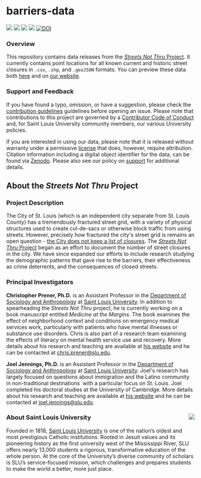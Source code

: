 # barriers-data

[![](https://img.shields.io/badge/extent-st.%20louis%20city-red.svg)](https://github.com/chris-prener/barriers-data/)
[![](https://img.shields.io/github/release/chris-prener/barriers-data.svg?label=version)](https://github.com/chris-prener/barriers-data/releases)
[![](https://img.shields.io/github/last-commit/chris-prener/barriers-data.svg)](https://github.com/chris-prener/barriers-data/commits/master)
[![](https://img.shields.io/github/repo-size/chris-prener/barriers-data.svg)](https://github.com/chris-prener/barriers-data/)
[![DOI](https://zenodo.org/badge/128420765.svg)](https://zenodo.org/badge/latestdoi/128420765)

### Overview
This repository contains data releases from the [*Streets Not Thru* Project](https://chris-prener.github.io/barriers). It currently contains point locations for all known current and historic street closures in `.csv`, `.shp`, and `.geoJSON` formats. You can preview these data both [here](https://github.com/chris-prener/barriers-data/blob/master/location-data/geoJSON/STL_BARRIERS_All.geojson) and on [our website](https://chris-prener.github.io/barriers/barriers/).

### Support and Feedback
If you have found a typo, omission, or have a suggestion, please check the [contribution guidelines](.github/CONTRIBUTING.md) guidelines before opening an issue. Please note that contributions to this project are governed by a [Contributor Code of Conduct](.github/CODE_OF_CONDUCT.md) and, for Saint Louis University community members, our various University policies.

If you are interested in using our data, please note that it is released without warranty under a permissive [license](LICENSE) that does, however, require attribution. Citation information including a digital object identifier for the data, can be found via [Zenodo](https://zenodo.org/record/1214213). Please also see our policy on [support](.github/SUPPORT.md) for additional details.

## About the *Streets Not Thru* Project
### Project Description
The City of St. Louis (which is an independent city separate from St. Louis County) has a tremendously fractured street grid, with a variety of physical structures used to create cul-de-sacs or otherwise block traffic from using streets. However, precisely how fractured the city's street grid is remains an open question - [the City does not keep a list of closures](http://www.stltoday.com/news/local/metro/in-a-city-where-street-closings-are-common-schoemehl-pots/article_c191cf1a-4967-5f58-80f4-3d8e3189790f.html). The [*Streets Not Thru* Project](https://chris-prener.github.io/barriers) began as an effort to document the number of street closures in the city. We have since expanded our efforts to include research studying the demographic patterns that gave rise to the barriers, their effectiveness as crime deterrents, and the consequences of closed streets.

### Principal Investigators
**Christopher Prener, Ph.D.** is an Assistant Professor in the [Department of Sociology and Anthropology](https://www.slu.edu/arts-and-sciences/sociology-anthropology/index.php) at [Saint Louis University](http://wwww.slu.edu). In addition to spearheading the *Streets Not Thru* project, he is currently working on a book manuscript entitled *Medicine at the Margins*. The book examines the effect of neighborhood context and conditions on emergency medical services work, particularly with patients who have mental illnesses or substance use disorders. Chris is also part of a research team examining the effects of literacy on mental health service use and recovery. More details about his research and teaching are available at [his website](https://chris-prener.github.io) and he can be contacted at [chris.prener@slu.edu](mailto:chris.prener@slu.edu).

**Joel Jennings, Ph.D.** is an Assistant Professor in the [Department of Sociology and Anthropology](https://www.slu.edu/arts-and-sciences/sociology-anthropology/index.php) at [Saint Louis University](http://wwww.slu.edu). Joel's research has largely focused on questions about immigration and the Latino community in non-traditional destinations  with a particular focus on St. Louis. Joel completed his doctoral studies at the University of Cambridge. More details about his research and teaching are available at [his website](https://sites.google.com/a/slu.edu/joel-jennings/teaching) and he can be contacted at [joel.jennings@slu.edu](mailto:joel.jennings@slu.edu).

### About Saint Louis University <img src="https://slu-soc5650.github.io/images/sluLogo.png" align="right" />
Founded in 1818, [Saint Louis University](http://wwww.slu.edu) is one of the nation’s oldest and most prestigious Catholic institutions. Rooted in Jesuit values and its pioneering history as the first university west of the Mississippi River, SLU offers nearly 13,000 students a rigorous, transformative education of the whole person. At the core of the University’s diverse community of scholars is SLU’s service-focused mission, which challenges and prepares students to make the world a better, more just place.
